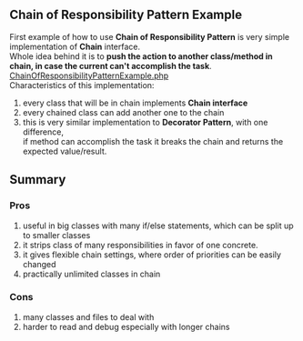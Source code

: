 ## Chain of Responsibility Pattern Example
First example of how to use **Chain of Responsibility Pattern** is very simple implementation of **Chain** interface. <br />
Whole idea behind it is to **push the action to another class/method in chain, in case the current can't accomplish the task**. <br />
[ChainOfResponsibilityPatternExample.php](ChainOfResponsibilityPatternExample.php)<br />
Characteristics of this implementation:
 1. every class that will be in chain implements **Chain interface**
 2. every chained class can add another one to the chain
 3. this is very similar implementation to **Decorator Pattern**, with one difference,<br />
 if method can accomplish the task it breaks the chain and returns the expected value/result.

## Summary
### Pros
 1. useful in big classes with many if/else statements, which can be split up to smaller classes
 2. it strips class of many responsibilities in favor of one concrete.
 3. it gives flexible chain settings, where order of priorities can be easily changed
 4. practically unlimited classes in chain

### Cons
 1. many classes and files to deal with
 2. harder to read and debug especially with longer chains
